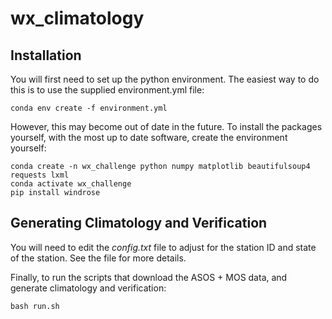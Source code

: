 # wx_climatology

## Installation
You will first need to set up the python environment. The easiest way to do this is to use the supplied environment.yml file:
```
conda env create -f environment.yml
```
However, this may become out of date in the future. To install the packages yourself, with the most up to date software, create the environment yourself:
```
conda create -n wx_challenge python numpy matplotlib beautifulsoup4 requests lxml
conda activate wx_challenge
pip install windrose
```

## Generating Climatology and Verification
You will need to edit the *config.txt* file to adjust for the station ID and state of the station. See the file for more details.

Finally, to run the scripts that download the ASOS + MOS data, and generate climatology and verification:
```
bash run.sh
```


